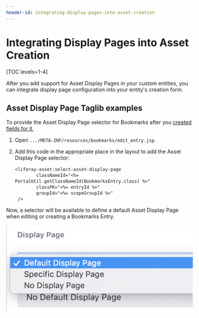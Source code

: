```yaml
---
header-id: integrating-display-pages-into-asset-creation
---
```


# Integrating Display Pages into Asset Creation

[TOC levels=1-4]

After you add support for Asset Display Pages in your custom entities,
you can integrate display page configuration into your entity's creation form.

## Asset Display Page Taglib examples

To provide the Asset Display Page selector for Bookmarks after you 
[created fields for it](/developer/frameworks/-/knowledge_base/7-2/creating-a-display-contributor),

1.  Open `.../META-INF/resources/bookmarks/edit_entry.jsp`.

2.  Add this code in the appropriate place in the layout to add the Asset 
    Display Page selector:

        <liferay-asset:select-asset-display-page
            	classNameId="<%= PortalUtil.getClassNameId(BookmarksEntry.class) %>"
            	classPK="<%= entryId %>"
            	groupId="<%= scopeGroupId %>"
         />

Now, a selector will be available to define a default Asset Display Page when 
editing or creating a Bookmarks Entry.

![Figure 1: You need to add the Display Page selection to your asset's create/edit page to define the Display Page for each instance of that asset.](../../../images/display-pages-select-default-display-page.png)
